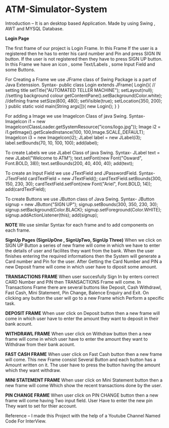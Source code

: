 # ATM-Simulator-System
Introduction –
It is an desktop based Application. Made by using Swing , AWT and MYSQL Database.

**Login Page**

The first frame of our project is Login Frame. In this Frame If the user is a registered then he has to enter his card number and Pin and press SIGN IN button. If the user is not registered then they have to press SIGN UP button. 
In this Frame we have an icon , some Text/Labels , some Input Field and some Buttons.

For Creating a Frame we use JFrame class of Swing Package is a part of Java Extenssion.
Syntax-
        public class Login extends JFrame{
            Login(){
                // setting title
                setTitle("AUTOMATED TELLER MACHINE");
                setLayout(null);
                //setting background colour
                getContentPane().setBackground(Color.white);
                //defining frame
                setSize(800, 480);
                setVisible(true);
                setLocation(350, 200);
            }
            public static void main(String args[]){
                new Login();
            }
        }


For adding a Image we use ImageIcon Class of java Swing.
Syntax-
        ImageIcon i1 = new ImageIcon(ClassLoader.getSystemResource("icons/logo.jpg"));
        Image i2 = i1.getImage().getScaledInstance(100, 100,Image.SCALE_DEFAULT);
        ImageIcon i3 = new ImageIcon(i2);
        JLabel label = new JLabel(i3);
        label.setBounds(70, 10, 100, 100);
        add(label);

To create Labels we use  JLabel Class of java Swing.
Syntax-
        JLabel text = new JLabel("Welcome to ATM");
        text.setFont(new Font("Osward", Font.BOLD, 38));
        text.setBounds(200, 40, 400, 40);
        add(text);

To create an Input Field we use JTextField and JPasswordField.
Syntax-
        JTextField cardTextField = new JTextField();
        cardTextField.setBounds(300, 150, 230, 30);
        cardTextField.setFont(new Font("Ariel", Font.BOLD, 14));
        add(cardTextField);

To create Buttons we use JButton class of Java Swing.
Syntax-
        JButton signup = new JButton("SIGN UP");
        signup.setBounds(300, 350, 230, 30);
        signup.setBackground(Color.BLACK);
        signup.setForeground(Color.WHITE);
        signup.addActionListener(this);
        add(signup);
        
**NOTE**
We use similar Syntax for each frame and to add components on each frame.

**SignUp Pages (SignUpOne , SignUpTwo, SignUp Three)** 
When we click on SIGN UP Button a series of new frame will come in which we have to enter the details of user and facilites they want from the bank.
When the user finishes entering the required informations then the System will generate a Card number and Pin for the user.
After Getting the Card Number and PIN a new Deposit frame will come in which user have to diposit some amount.

**TRANSACTIONS FRAME**
When user succesfully Sign In by enters correct CARD Number and PIN then TRANSACTIONS Frame will come.
In Transactions Frame there are several buttons like Deposit, Cash Withdrawl, Fast Cash, Mini Statement, Pin Change, Balence Enquiry and Exit.
On clicking any button the user will go to a new Frame which Perform a specific task.

**DEPOSIT FRAME**
When user click on Deposit button then a new frame will come in which user have to enter the amount they want to deposit in their bank acount.

**WITHDRAWL FRAME**
When user click on Withdraw button then a new frame will come in which user have to enter the amount they want to Withdraw from their bank acount.

**FAST CASH FRAME**
When user click on Fast Cash button then a new frame will come. This new Frame consist Several Button and each button has a Amount written on it. The user have to press the button having the amount which they want withdraw.

**MINI STATEMENT FRAME**
When user click on Mini Statement button then a new frame will come Which show the recent transactions done by the user.

**PIN CHANGE FRAME**
When user click on PIN CHANGE button then a new frame will come having Two input field. User Have to enter the new pin They want to set for thier account.

Reference –
I made this Project with the help of a Youtube Channel Named Code For InterView.


